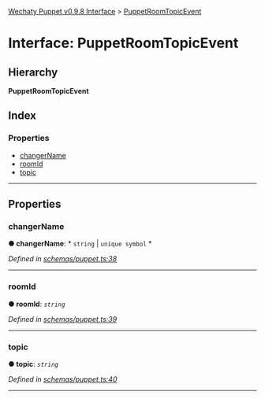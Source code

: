 [Wechaty Puppet v0.9.8 Interface](../README.md) > [PuppetRoomTopicEvent](../interfaces/puppetroomtopicevent.md)

# Interface: PuppetRoomTopicEvent

## Hierarchy

**PuppetRoomTopicEvent**

## Index

### Properties

* [changerName](puppetroomtopicevent.md#changername)
* [roomId](puppetroomtopicevent.md#roomid)
* [topic](puppetroomtopicevent.md#topic)

---

## Properties

<a id="changername"></a>

###  changerName

**● changerName**: * `string` &#124; `unique symbol`
*

*Defined in [schemas/puppet.ts:38](https://github.com/Chatie/wechaty-puppet/blob/e056248/src/schemas/puppet.ts#L38)*

___
<a id="roomid"></a>

###  roomId

**● roomId**: *`string`*

*Defined in [schemas/puppet.ts:39](https://github.com/Chatie/wechaty-puppet/blob/e056248/src/schemas/puppet.ts#L39)*

___
<a id="topic"></a>

###  topic

**● topic**: *`string`*

*Defined in [schemas/puppet.ts:40](https://github.com/Chatie/wechaty-puppet/blob/e056248/src/schemas/puppet.ts#L40)*

___


